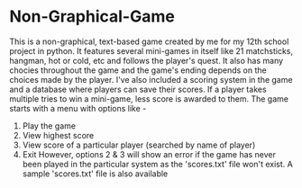 # Non-Graphical-Game
This is a non-graphical, text-based game created by me for my 12th school project in python.
It features several mini-games in itself like 21 matchsticks, hangman, hot or cold, etc and follows the player's quest.
It also has many chocies throughout the game and the game's ending depends on the choices made by the player.
I've also included a scoring system in the game and a database where players can save their scores. If a player takes multiple tries to win a mini-game, less score is awarded to them.
The game starts with a menu with options like -
  1. Play the game
  2. View highest score
  3. View score of a particular player (searched by name of player)
  4. Exit
However, options 2 & 3 will show an error if the game has never been played in the particular system as the 'scores.txt' file won't exist.
A sample 'scores.txt' file is also available
